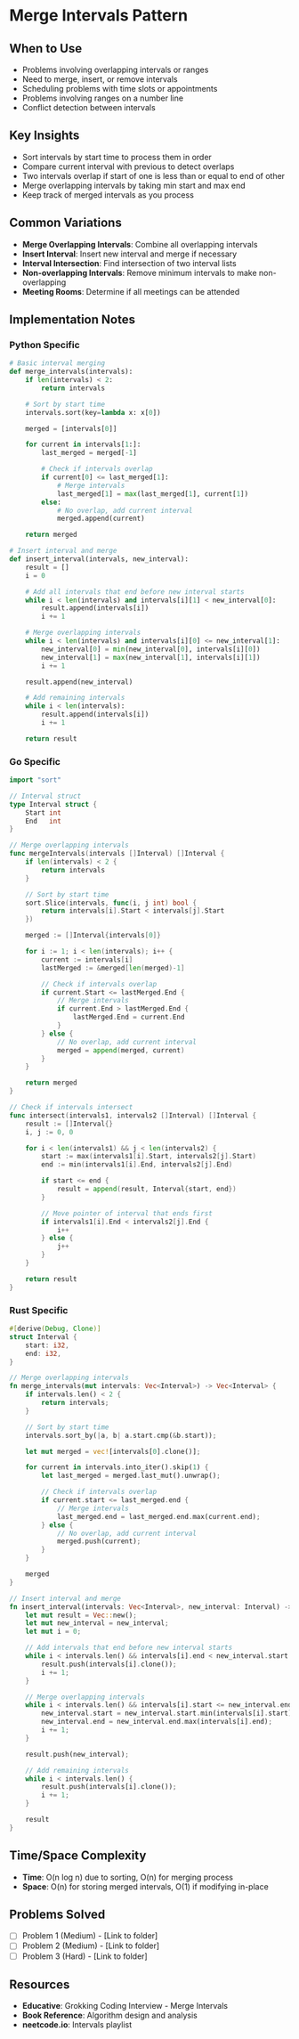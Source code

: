 # Merge Intervals Pattern

## When to Use
- Problems involving overlapping intervals or ranges
- Need to merge, insert, or remove intervals
- Scheduling problems with time slots or appointments
- Problems involving ranges on a number line
- Conflict detection between intervals

## Key Insights
- Sort intervals by start time to process them in order
- Compare current interval with previous to detect overlaps
- Two intervals overlap if start of one is less than or equal to end of other
- Merge overlapping intervals by taking min start and max end
- Keep track of merged intervals as you process

## Common Variations
- **Merge Overlapping Intervals**: Combine all overlapping intervals
- **Insert Interval**: Insert new interval and merge if necessary
- **Interval Intersection**: Find intersection of two interval lists
- **Non-overlapping Intervals**: Remove minimum intervals to make non-overlapping
- **Meeting Rooms**: Determine if all meetings can be attended

## Implementation Notes
### Python Specific
```python
# Basic interval merging
def merge_intervals(intervals):
    if len(intervals) < 2:
        return intervals

    # Sort by start time
    intervals.sort(key=lambda x: x[0])

    merged = [intervals[0]]

    for current in intervals[1:]:
        last_merged = merged[-1]

        # Check if intervals overlap
        if current[0] <= last_merged[1]:
            # Merge intervals
            last_merged[1] = max(last_merged[1], current[1])
        else:
            # No overlap, add current interval
            merged.append(current)

    return merged

# Insert interval and merge
def insert_interval(intervals, new_interval):
    result = []
    i = 0

    # Add all intervals that end before new interval starts
    while i < len(intervals) and intervals[i][1] < new_interval[0]:
        result.append(intervals[i])
        i += 1

    # Merge overlapping intervals
    while i < len(intervals) and intervals[i][0] <= new_interval[1]:
        new_interval[0] = min(new_interval[0], intervals[i][0])
        new_interval[1] = max(new_interval[1], intervals[i][1])
        i += 1

    result.append(new_interval)

    # Add remaining intervals
    while i < len(intervals):
        result.append(intervals[i])
        i += 1

    return result
```

### Go Specific
```go
import "sort"

// Interval struct
type Interval struct {
    Start int
    End   int
}

// Merge overlapping intervals
func mergeIntervals(intervals []Interval) []Interval {
    if len(intervals) < 2 {
        return intervals
    }

    // Sort by start time
    sort.Slice(intervals, func(i, j int) bool {
        return intervals[i].Start < intervals[j].Start
    })

    merged := []Interval{intervals[0]}

    for i := 1; i < len(intervals); i++ {
        current := intervals[i]
        lastMerged := &merged[len(merged)-1]

        // Check if intervals overlap
        if current.Start <= lastMerged.End {
            // Merge intervals
            if current.End > lastMerged.End {
                lastMerged.End = current.End
            }
        } else {
            // No overlap, add current interval
            merged = append(merged, current)
        }
    }

    return merged
}

// Check if intervals intersect
func intersect(intervals1, intervals2 []Interval) []Interval {
    result := []Interval{}
    i, j := 0, 0

    for i < len(intervals1) && j < len(intervals2) {
        start := max(intervals1[i].Start, intervals2[j].Start)
        end := min(intervals1[i].End, intervals2[j].End)

        if start <= end {
            result = append(result, Interval{start, end})
        }

        // Move pointer of interval that ends first
        if intervals1[i].End < intervals2[j].End {
            i++
        } else {
            j++
        }
    }

    return result
}
```

### Rust Specific
```rust
#[derive(Debug, Clone)]
struct Interval {
    start: i32,
    end: i32,
}

// Merge overlapping intervals
fn merge_intervals(mut intervals: Vec<Interval>) -> Vec<Interval> {
    if intervals.len() < 2 {
        return intervals;
    }

    // Sort by start time
    intervals.sort_by(|a, b| a.start.cmp(&b.start));

    let mut merged = vec![intervals[0].clone()];

    for current in intervals.into_iter().skip(1) {
        let last_merged = merged.last_mut().unwrap();

        // Check if intervals overlap
        if current.start <= last_merged.end {
            // Merge intervals
            last_merged.end = last_merged.end.max(current.end);
        } else {
            // No overlap, add current interval
            merged.push(current);
        }
    }

    merged
}

// Insert interval and merge
fn insert_interval(intervals: Vec<Interval>, new_interval: Interval) -> Vec<Interval> {
    let mut result = Vec::new();
    let mut new_interval = new_interval;
    let mut i = 0;

    // Add intervals that end before new interval starts
    while i < intervals.len() && intervals[i].end < new_interval.start {
        result.push(intervals[i].clone());
        i += 1;
    }

    // Merge overlapping intervals
    while i < intervals.len() && intervals[i].start <= new_interval.end {
        new_interval.start = new_interval.start.min(intervals[i].start);
        new_interval.end = new_interval.end.max(intervals[i].end);
        i += 1;
    }

    result.push(new_interval);

    // Add remaining intervals
    while i < intervals.len() {
        result.push(intervals[i].clone());
        i += 1;
    }

    result
}
```

## Time/Space Complexity
- **Time**: O(n log n) due to sorting, O(n) for merging process
- **Space**: O(n) for storing merged intervals, O(1) if modifying in-place

## Problems Solved
- [ ] Problem 1 (Medium) - [Link to folder]
- [ ] Problem 2 (Medium) - [Link to folder]
- [ ] Problem 3 (Hard) - [Link to folder]

## Resources
- **Educative**: Grokking Coding Interview - Merge Intervals
- **Book Reference**: Algorithm design and analysis
- **neetcode.io**: Intervals playlist
